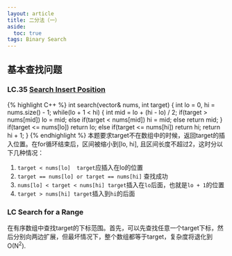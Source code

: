 ```yaml
---
layout: article
title: 二分法（一）
aside:
  toc: true
tags: Binary Search
---
```

<!-- more !-->
## 基本查找问题
### LC.35 [Search Insert Position](https://leetcode.com/problems/search-insert-position/)
{% highlight C++ %}
int search(vector<int>& nums, int target) {
    int lo = 0, hi = nums.size() - 1;
    while(lo + 1 < hi)
    {
        int mid = lo + (hi - lo) / 2;
        if(target > nums[mid]) lo = mid;
        else if(target < nums[mid]) hi = mid;
        else return mid;
    }
    if(target <= nums[lo]) return lo;
    else if(target <= nums[hi]) return hi;
    return hi + 1;
}
{% endhighlight %}
本题要求target不在数组中的时候，返回target的插入位置。在for循环结束后，区间被缩小到[lo, hi], 且区间长度不超过2，这时分以下几种情况：

1. `target < nums[lo]  target`应插入在lo的位置
2. `target == nums[lo] or target == nums[hi]` 查找成功
3. `nums[lo] < target < nums[hi] target`插入在`lo`后面，也就是`lo + 1`的位置
4. `target > nums[hi] target`插入到`hi`的后面

### LC Search for a Range
在有序数组中查找target的下标范围。首先，可以先查找任意一个target下标，然后分别向两边扩展，但最坏情况下，整个数组都等于target，复杂度将退化到O(N<sup>2</sup>). 

